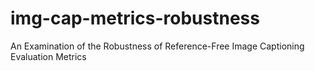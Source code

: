# img-cap-metrics-robustness
An Examination of the Robustness of Reference-Free Image Captioning Evaluation Metrics
